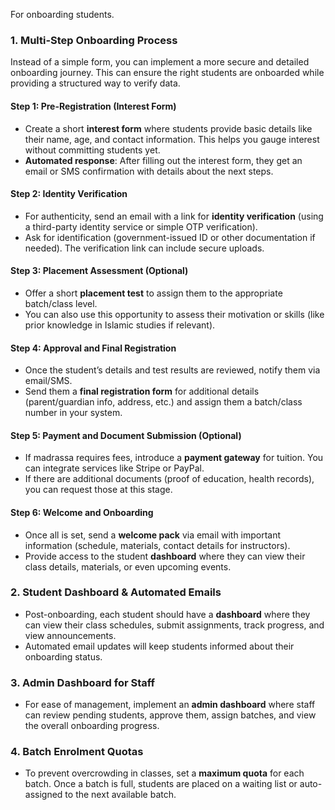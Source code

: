 For onboarding students.

### **1. Multi-Step Onboarding Process**

Instead of a simple form, you can implement a more secure and detailed onboarding journey. This can ensure the right students are onboarded while providing a structured way to verify data.

#### **Step 1: Pre-Registration (Interest Form)**

- Create a short **interest form** where students provide basic details like their name, age, and contact information. This helps you gauge interest without committing students yet.
- **Automated response**: After filling out the interest form, they get an email or SMS confirmation with details about the next steps.

#### **Step 2: Identity Verification**

- For authenticity, send an email with a link for **identity verification** (using a third-party identity service or simple OTP verification).
- Ask for identification (government-issued ID or other documentation if needed). The verification link can include secure uploads.

#### **Step 3: Placement Assessment (Optional)**

- Offer a short **placement test** to assign them to the appropriate batch/class level.
- You can also use this opportunity to assess their motivation or skills (like prior knowledge in Islamic studies if relevant).

#### **Step 4: Approval and Final Registration**

- Once the student’s details and test results are reviewed, notify them via email/SMS.
- Send them a **final registration form** for additional details (parent/guardian info, address, etc.) and assign them a batch/class number in your system.

#### **Step 5: Payment and Document Submission (Optional)**

- If madrassa requires fees, introduce a **payment gateway** for tuition. You can integrate services like Stripe or PayPal.
- If there are additional documents (proof of education, health records), you can request those at this stage.

#### **Step 6: Welcome and Onboarding**

- Once all is set, send a **welcome pack** via email with important information (schedule, materials, contact details for instructors).
- Provide access to the student **dashboard** where they can view their class details, materials, or even upcoming events.

### **2. Student Dashboard & Automated Emails**

- Post-onboarding, each student should have a **dashboard** where they can view their class schedules, submit assignments, track progress, and view announcements.
- Automated email updates will keep students informed about their onboarding status.

### **3. Admin Dashboard for Staff**

- For ease of management, implement an **admin dashboard** where staff can review pending students, approve them, assign batches, and view the overall onboarding progress.

### **4. Batch Enrolment Quotas**

- To prevent overcrowding in classes, set a **maximum quota** for each batch. Once a batch is full, students are placed on a waiting list or auto-assigned to the next available batch.
